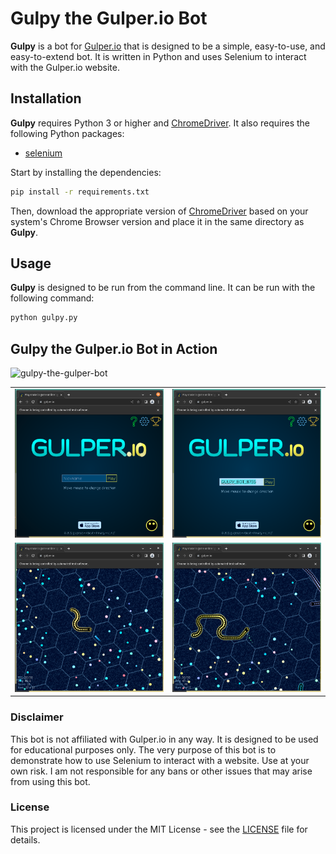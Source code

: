 # Gulpy the Gulper.io Bot

**Gulpy** is a bot for [Gulper.io](https://gulper.io) that is designed to be a simple, easy-to-use, and easy-to-extend bot. It is written in Python and uses Selenium to interact with the Gulper.io website.

## Installation

**Gulpy** requires Python 3 or higher and [ChromeDriver](https://chromedriver.chromium.org/downloads). It also requires the following Python packages:

  * [selenium](https://pypi.org/project/selenium/)

Start by installing the dependencies:

```bash
pip install -r requirements.txt
```

Then, download the appropriate version of [ChromeDriver](https://chromedriver.chromium.org/downloads) based on your system's Chrome Browser version and place it in the same directory as **Gulpy**.

## Usage

**Gulpy** is designed to be run from the command line. It can be run with the following command:

```bash
python gulpy.py
```

## Gulpy the Gulper.io Bot in Action

![gulpy-the-gulper-bot](https://user-images.githubusercontent.com/26208205/202543925-cd710bf0-3486-42c5-8998-29d87c59bb78.gif)

<table width="100%">
  <tr>
    <td width="50%"><img src="images/screenshot_001.png" width="350" /></td>
    <td width="50%"><img src="images/screenshot_002.png" width="350" /></td>
  </tr>
  <tr>
    <td width="50%"><img src="images/screenshot_003.png" width="350" /></td>
    <td width="50%"><img src="images/screenshot_004.png" width="350" /></td>
  </tr>
</table>


### Disclaimer

This bot is not affiliated with Gulper.io in any way. It is designed to be used for educational purposes only. The very purpose of this bot is to demonstrate how to use Selenium to interact with a website. Use at your own risk. I am not responsible for any bans or other issues that may arise from using this bot.

### License

This project is licensed under the MIT License - see the [LICENSE](LICENSE) file for details.
